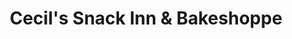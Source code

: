 ---
title: "Cecil's Snack Inn & Bakeshoppe"
url: /cagayan-de-oro/cecils-snack-inn-und-bakeshoppe/
shop: Bäckerei
---